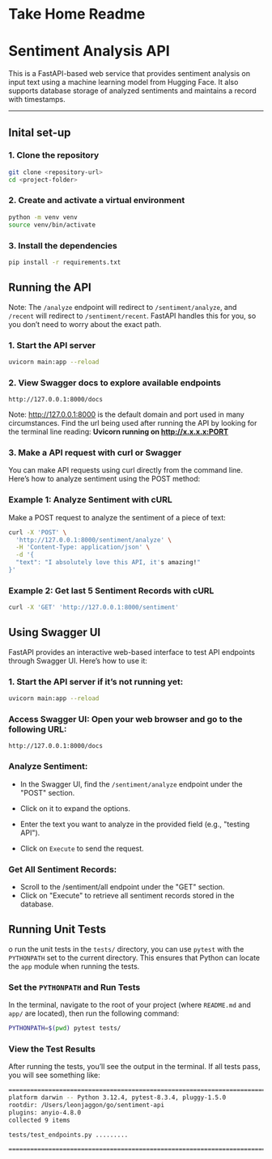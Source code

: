 # Take Home Readme

# Sentiment Analysis API

This is a FastAPI-based web service that provides sentiment analysis on input text using a machine learning model from Hugging Face. It also supports database storage of analyzed sentiments and maintains a record with timestamps.

---

## Inital set-up

### 1. Clone the repository

```bash
git clone <repository-url>
cd <project-folder>
```

### 2. Create and activate a virtual environment

```bash
python -m venv venv
source venv/bin/activate
```

### 3. Install the dependencies

```bash
pip install -r requirements.txt
```

## Running the API

Note: The `/analyze` endpoint will redirect to `/sentiment/analyze`, and `/recent` will redirect to `/sentiment/recent`. FastAPI handles this for you, so you don’t need to worry about the exact path.

### 1. Start the API server

```bash
uvicorn main:app --reload
```

### 2. View Swagger docs to explore available endpoints

```
http://127.0.0.1:8000/docs
```

Note: http://127.0.0.1:8000 is the default domain and port used in many circumstances. Find the url being used after running the API by looking for the terminal line reading: **Uvicorn running on http://x.x.x.x:PORT**

### 3. Make a API request with curl or Swagger

You can make API requests using curl directly from the command line. Here’s how to analyze sentiment using the POST method:

### Example 1: Analyze Sentiment with cURL

Make a POST request to analyze the sentiment of a piece of text:

```bash
curl -X 'POST' \
  'http://127.0.0.1:8000/sentiment/analyze' \
  -H 'Content-Type: application/json' \
  -d '{
  "text": "I absolutely love this API, it's amazing!"
}'
```

### Example 2: Get last 5 Sentiment Records with cURL

```bash
curl -X 'GET' 'http://127.0.0.1:8000/sentiment'
```

## Using Swagger UI

FastAPI provides an interactive web-based interface to test API endpoints through Swagger UI. Here’s how to use it:

### 1. Start the API server if it’s not running yet:

```bash
uvicorn main:app --reload
```

### Access Swagger UI: Open your web browser and go to the following URL:

```text
http://127.0.0.1:8000/docs
```

### Analyze Sentiment:

-   In the Swagger UI, find the `/sentiment/analyze` endpoint under the "POST" section.

-   Click on it to expand the options.
-   Enter the text you want to analyze in the provided field (e.g., "testing API").
-   Click on `Execute` to send the request.

### Get All Sentiment Records:

-   Scroll to the /sentiment/all endpoint under the "GET" section.
-   Click on "Execute" to retrieve all sentiment records stored in the database.

## Running Unit Tests

o run the unit tests in the `tests/` directory, you can use `pytest` with the `PYTHONPATH` set to the current directory. This ensures that Python can locate the `app` module when running the tests.

### Set the `PYTHONPATH` and Run Tests

In the terminal, navigate to the root of your project (where `README.md` and `app/` are located), then run the following command:

```bash
PYTHONPATH=$(pwd) pytest tests/
```

### View the Test Results

After running the tests, you’ll see the output in the terminal. If all tests pass, you will see something like:

```bash
============================================================================ test session starts ============================================================================
platform darwin -- Python 3.12.4, pytest-8.3.4, pluggy-1.5.0
rootdir: /Users/leonjaggon/go/sentiment-api
plugins: anyio-4.8.0
collected 9 items

tests/test_endpoints.py .........                                                                                                                                     [100%]

============================================================================= 9 passed in 2.41s =============================================================================
```
